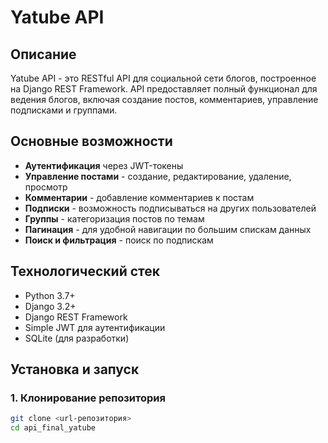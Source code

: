 # Yatube API

## Описание
Yatube API - это RESTful API для социальной сети блогов, построенное на Django REST Framework. API предоставляет полный функционал для ведения блогов, включая создание постов, комментариев, управление подписками и группами.

## Основные возможности
- **Аутентификация** через JWT-токены
- **Управление постами** - создание, редактирование, удаление, просмотр
- **Комментарии** - добавление комментариев к постам
- **Подписки** - возможность подписываться на других пользователей
- **Группы** - категоризация постов по темам
- **Пагинация** - для удобной навигации по большим спискам данных
- **Поиск и фильтрация** - поиск по подпискам

## Технологический стек
- Python 3.7+
- Django 3.2+
- Django REST Framework
- Simple JWT для аутентификации
- SQLite (для разработки)

## Установка и запуск

### 1. Клонирование репозитория
```bash
git clone <url-репозитория>
cd api_final_yatube
